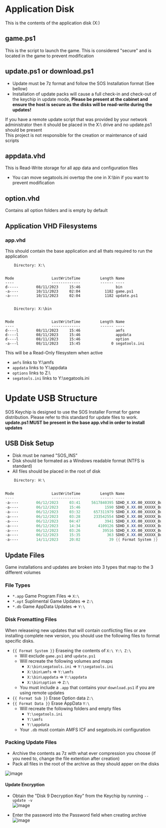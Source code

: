 # Application Disk
This is the contents of the application disk (X:\)

## game.ps1
This is the script to launch the game.
This is considered "secure" and is located in the game to prevent modification
## update.ps1 or download.ps1
* Update must be 7z format and follow the SOS Installation format (See bellow)
* Installation of update packs will cause a full check-in and check-out of the keychip in update mode, **Please be present at the cabinet and ensure the host is secure as the disks will be read-write during the updates!**

If you have a remote update script that was provided by your network administrator then it should be placed in the X:\ drive and no update.ps1 should be present<br/>
This project is not responsible for the creation or maintenance of said scripts

## appdata.vhd
This is Read-Write storage for all app data and configuration files
* You can move segatools.ini overtop the one in X:\bin if you want to prevent modification
## option.vhd
Contains all option folders and is empty by default


## Application VHD Filesystems
### app.vhd
This should contain the base application and all thats required to run the application
```
    Directory: X:\


Mode                 LastWriteTime         Length Name
----                 -------------         ------ ----
d-----        08/11/2023     15:46                bin
-a----        10/11/2023     02:04           1182 game.ps1
-a----        10/11/2023     02:04           1182 update.ps1


    Directory: X:\bin


Mode                 LastWriteTime         Length Name
----                 -------------         ------ ----
d----l        08/11/2023     15:46                amfs
d----l        08/11/2023     15:46                appdata
d----l        08/11/2023     15:46                option
-a---l        08/11/2023     15:45              0 segatools.ini
```
This will be a Read-Only filesystem when active
* `amfs` links to Y:\amfs
* `appdata` links to Y:\appdata
* `options` links to Z:\
* `segatools.ini` links to Y:\segatools.ini

# Update USB Structure
SOS Keychip is designed to use the SOS Installer Format for game distribution. Please refer to this standard for update files to work.<br/>
**update.ps1 MUST be present in the base app.vhd in order to install updates**

## USB Disk Setup
* Disk must be named "SOS_INS"
* Disk should be formated as a Windows readable format (NTFS is standard)
* All files should be placed in the root of disk
```powershell
    Directory: H:\


Mode                 LastWriteTime         Length Name
----                 -------------         ------ ----
-a----        06/12/2023     03:41     5617840395 SDHD_X.XX.00_XXXXX_Bundled_SOS_INS_XXXXXXXX_0000_Base.app
-a----        06/12/2023     15:46           1590 SDHD_X.XX.00_XXXXX_Bundled_SOS_INS_XXXXXXXX_0000_Base.db
-a----        06/12/2023     03:32      657311979 SDHD_X.XX.00_XXXXX_Bundled_SOS_INS_XXXXXXXX_0099_Omnimix.opt
-a----        06/12/2023     03:28      233542554 SDHD_X.XX.00_XXXXX_Bundled_SOS_INS_XXXXXXXX_0100.opt
-a----        06/12/2023     04:47           3941 SDHD_X.XX.00_XXXXX_Bundled_SOS_INS_XXXXXXXX_9000_AppData.db
-a----        06/12/2023     14:34        4109126 SDHD_X.XX.00_XXXXX_Bundled_SOS_INS_XXXXXXXX_9000_RealCab.app
-a----        06/12/2023     03:26          39516 SDHD_X.XX.00_XXXXX_Bundled_SOS_INS_XXXXXXXX_9999_Suplimental.opt
-a----        06/12/2023     15:35            363 SDHD_X.XX.00_XXXXX_Bundled_SOS_INS_XXXXXXXX_Z9ML_vorekazari.db
-a----        14/11/2023     20:02             39 {{ Format System }}
```

## Update Files
Game installations and updates are broken into 3 types that map to the 3 different volumes
### File Types
* `*.app` Game Program Files => `X:\`
* `*.opt` Suplimental Game Updates => `Z:\`
* `*.db` Game AppData Updates => `Y:\`

### Disk Fromatting Files
When releaseing new updates that will contain conflicting files or are installing complete new version, you should use the following files to format specific disks.
* `{{ Format System }}` Eraseing the contents of `X:\ Y:\ Z:\`
  * Will exclude `game.ps1` and `update.ps1`
  * Will recreate the following volumes and maps
    * `X:\bin\segatools.ini` => `Y:\segatools.ini`
    * `X:\bin\amfs` => `Y:\amfs`
    * `X:\bin\appdata` => `Y:\appdata`
    * `X:\bin\option` => `Z:\`
  * You must include a `.app` that contains your `download.ps1` if you are using remote updates
* `{{ Format Sub }}` Erase Option data `Z:\`
* `{{ Format Data }}` Erase AppData `Y:\`
  * Will recreate the following folders and empty files
    * `Y:\segatools.ini`
    * `Y:\amfs`
    * `Y:\appdata`
  * Your `.db` must contain AMFS ICF and segatools.ini configuration

### Packing Update Files
* Archive the contents as 7z with what ever compression you choose (if you need to, change the file extention after creation)
* Pack all files in the root of the archive as they should apper on the disks

![image](https://github.com/UiharuKazari2008/SOS-Keychip/assets/15165770/1e114ad8-8411-40a3-b1f4-a3ca950e3037)

#### Update Encryption
* Obtain the "Disk 9 Decryption Key" from the Keychip by running `--update -v`<br/>
![image](https://github.com/UiharuKazari2008/SOS-Keychip/assets/15165770/fbb735f2-bcac-45db-bf63-bd56212449a9)

* Enter the password into the Password field when creating archive<br/>
![image](https://github.com/UiharuKazari2008/SOS-Keychip/assets/15165770/e94b325b-42c5-4a6f-877c-c4d4e8f155a2)
